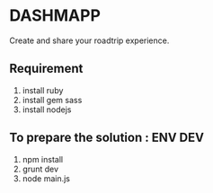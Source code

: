 DASHMAPP
=====================

Create and share your roadtrip experience.

Requirement
--------------------
1. install ruby
2. install gem sass
3. install nodejs

To prepare the solution : ENV DEV
--------------------
1. npm install
2. grunt dev
2. node main.js